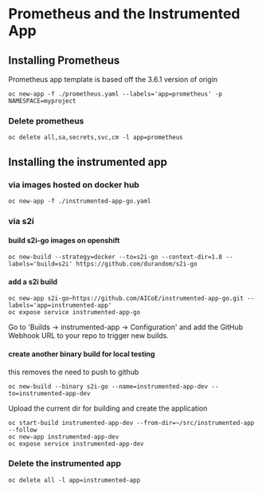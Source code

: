 # Prometheus and the Instrumented App

## Installing Prometheus

Prometheus app template is based off the 3.6.1 version of origin

```
oc new-app -f ./prometheus.yaml --labels='app=prometheus' -p NAMESPACE=myproject
```

### Delete prometheus
```
oc delete all,sa,secrets,svc,cm -l app=prometheus
```

## Installing the instrumented app

### via images hosted on docker hub

```
oc new-app -f ./instrumented-app-go.yaml
```


### via s2i

#### build s2i-go images on openshift

```
oc new-build --strategy=docker --to=s2i-go --context-dir=1.8 --labels='build=s2i' https://github.com/durandom/s2i-go
```

#### add a s2i build

```
oc new-app s2i-go~https://github.com/AICoE/instrumented-app-go.git --labels='app=instrumented-app'
oc expose service instrumented-app-go
```

Go to 'Builds -> instrumented-app -> Configuration' and add the GitHub Webhook URL to your repo to trigger new builds.

#### create another binary build for local testing

this removes the need to push to github

```
oc new-build --binary s2i-go --name=instrumented-app-dev --to=instrumented-app-dev
```

Upload the current dir for building and create the application

```
oc start-build instrumented-app-dev --from-dir=~/src/instrumented-app --follow 
oc new-app instrumented-app-dev
oc expose service instrumented-app-dev
```

### Delete the instrumented app

```
oc delete all -l app=instrumented-app
```

